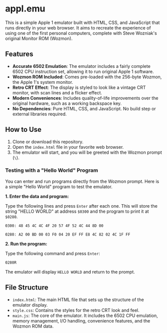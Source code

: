 # appl.emu

This is a simple Apple 1 emulator built with HTML, CSS, and JavaScript that runs directly in your web browser. It aims to recreate the experience of using one of the first personal computers, complete with Steve Wozniak's original Monitor ROM (Wozmon).

## Features

*   **Accurate 6502 Emulation**: The emulator includes a fairly complete 6502 CPU instruction set, allowing it to run original Apple 1 software.
*   **Wozmon ROM Included**: Comes pre-loaded with the 256-byte Wozmon, the Apple 1's system monitor.
*   **Retro CRT Effect**: The display is styled to look like a vintage CRT monitor, with scan lines and a flicker effect.
*   **Modern Conveniences**: Includes quality-of-life improvements over the original hardware, such as a working backspace key.
*   **No Dependencies**: Pure HTML, CSS, and JavaScript. No build step or external libraries required.

## How to Use

1.  Clone or download this repository.
2.  Open the `index.html` file in your favorite web browser.
3.  The emulator will start, and you will be greeted with the Wozmon prompt (`\`).

### Testing with a "Hello World" Program

You can enter and run programs directly from the Wozmon prompt. Here is a simple "Hello World" program to test the emulator.

**1. Enter the data and program:**

Type the following lines and press `Enter` after each one. This will store the string "HELLO WORLD" at address `$0300` and the program to print it at `$0280`.

```
0300: 48 45 4C 4C 4F 20 57 4F 52 4C 44 8D 00
```
```
0280: A2 00 BD 00 03 F0 04 20 EF FF E8 4C 82 02 4C 1F FF
```

**2. Run the program:**

Type the following command and press `Enter`:

```
0280R
```

The emulator will display `HELLO WORLD` and return to the prompt.

## File Structure

*   `index.html`: The main HTML file that sets up the structure of the emulator display.
*   `style.css`: Contains the styles for the retro CRT look and feel.
*   `main.js`: The core of the emulator. It includes the 6502 CPU emulation, memory management, I/O handling, convenience features, and the Wozmon ROM data. 